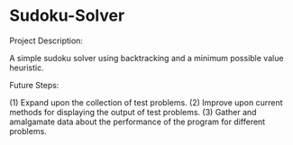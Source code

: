 # Sudoku-Solver

Project Description:

A simple sudoku solver using backtracking and a minimum possible value heuristic.

Future Steps:

(1) Expand upon the collection of test problems.
(2) Improve upon current methods for displaying the output of test problems. 
(3) Gather and amalgamate data about the performance of the program for different problems.
